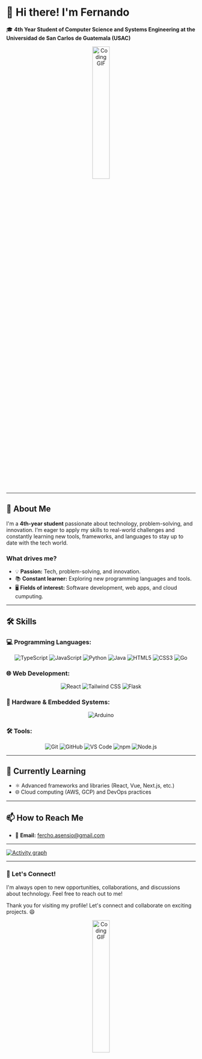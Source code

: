 # 👋 Hi there! I'm **Fernando**  
🎓 **4th Year Student of Computer Science and Systems Engineering at the Universidad de San Carlos de Guatemala (USAC)**

<div align="center">
  <img src="https://media4.giphy.com/media/v1.Y2lkPTc5MGI3NjExdXl6NGpldzk0d2RvMmtmZTI5N2hleHBxaXNuZXVpbnc5Z3Jqd2R6bSZlcD12MV9pbnRlcm5hbF9naWZfYnlfaWQmY3Q9Zw/h408T6Y5GfmXBKW62l/giphy.gif" alt="Coding GIF" width="30%" />
</div>

---

## 🚀 About Me

I'm a **4th-year student** passionate about technology, problem-solving, and innovation. I’m eager to apply my skills to real-world challenges and constantly learning new tools, frameworks, and languages to stay up to date with the tech world.

### What drives me?
- 💡 **Passion:** Tech, problem-solving, and innovation.  
- 📚 **Constant learner:** Exploring new programming languages and tools.  
- 🖥️ **Fields of interest:** Software development, web apps, and cloud cumputing.

---

## 🛠️ Skills

### 💻 Programming Languages:
<div align="center">
  <img src="https://img.shields.io/badge/-TypeScript-3178C6?logo=typescript&logoColor=white&style=for-the-badge" alt="TypeScript"/>
  <img src="https://img.shields.io/badge/-JavaScript-F7DF1E?logo=javascript&logoColor=black&style=for-the-badge" alt="JavaScript"/>
  <img src="https://img.shields.io/badge/-Python-3776AB?logo=python&logoColor=white&style=for-the-badge" alt="Python"/>
  <img src="https://img.shields.io/badge/-Java-007396?logo=java&logoColor=white&style=for-the-badge" alt="Java"/>
  <img src="https://img.shields.io/badge/-HTML5-E34F26?logo=html5&logoColor=white&style=for-the-badge" alt="HTML5"/>
  <img src="https://img.shields.io/badge/-CSS3-1572B6?logo=css3&logoColor=white&style=for-the-badge" alt="CSS3"/>
  <img src="https://img.shields.io/badge/-Go-00ADD8?logo=go&logoColor=white&style=for-the-badge" alt="Go"/>
</div>

### 🌐 Web Development:
<div align="center">
  <img src="https://img.shields.io/badge/-React-61DAFB?logo=react&logoColor=black&style=for-the-badge" alt="React"/>
  <img src="https://img.shields.io/badge/-Tailwind%20CSS-06B6D4?logo=tailwindcss&logoColor=white&style=for-the-badge" alt="Tailwind CSS"/>
  <img src="https://img.shields.io/badge/-Flask-000000?logo=flask&logoColor=white&style=for-the-badge" alt="Flask"/>
</div>

### 🤖 Hardware & Embedded Systems:
<div align="center">
  <img src="https://img.shields.io/badge/-Arduino-00979D?logo=arduino&logoColor=white&style=for-the-badge" alt="Arduino"/>
</div>

### 🛠️ Tools:
<div align="center">
  <img src="https://img.shields.io/badge/-Git-F05032?logo=git&logoColor=white&style=for-the-badge" alt="Git"/>
  <img src="https://img.shields.io/badge/-GitHub-181717?logo=github&logoColor=white&style=for-the-badge" alt="GitHub"/>
  <img src="https://img.shields.io/badge/-VS%20Code-007ACC?logo=visual-studio-code&logoColor=white&style=for-the-badge" alt="VS Code"/>
  <img src="https://img.shields.io/badge/-npm-CB3837?logo=npm&logoColor=white&style=for-the-badge" alt="npm"/>
  <img src="https://img.shields.io/badge/-Node.js-339933?logo=node.js&logoColor=white&style=for-the-badge" alt="Node.js"/>
</div>

---

## 🌱 Currently Learning

- ⚛️ Advanced frameworks and libraries (React, Vue, Next.js, etc.)
- 🌐 Cloud computing (AWS, GCP) and DevOps practices

---

## 📫 How to Reach Me
- 📧 **Email:** fercho.asensio@gmail.com  

---

[![Activity graph](https://github-readme-activity-graph.vercel.app/graph?username=Fercho9134&theme=github)](https://github.com/Fercho9134/github-readme-activity-graph)

---

### 💬 Let's Connect!
I'm always open to new opportunities, collaborations, and discussions about technology. Feel free to reach out to me!

Thank you for visiting my profile! Let's connect and collaborate on exciting projects. 😄

<div align="center">
  <img src="https://i.pinimg.com/originals/42/0f/3f/420f3f94553aa54f69ab48dab4e69832.gif" alt="Coding GIF" width="30%" />
</div>

